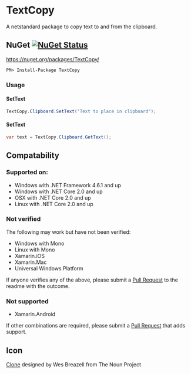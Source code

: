# TextCopy

A netstandard package to copy text to and from the clipboard.


## NuGet  [![NuGet Status](http://img.shields.io/nuget/v/TextCopy.svg?style=flat)](https://www.nuget.org/packages/TextCopy/)

https://nuget.org/packages/TextCopy/

    PM> Install-Package TextCopy


### Usage

#### SetText

```csharp
TextCopy.Clipboard.SetText("Text to place in clipboard");
```

#### SetText

```csharp
var text = TextCopy.Clipboard.GetText();
```

## Compatability

### Supported on:

 * Windows with .NET Framework 4.6.1 and up
 * Windows with .NET Core 2.0 and up
 * OSX with  .NET Core 2.0 and up
 * Linux with  .NET Core 2.0 and up


### Not verified

The following may work but have not been verified:

 * Windows with Mono
 * Linux with Mono
 * Xamarin.iOS
 * Xamarin.Mac
 * Universal Windows Platform

If anyone verifies any of the above, please submit a [Pull Request](https://help.github.com/articles/about-pull-requests/) to the readme with the outcome.

### Not supported

 * Xamarin.Android

If other combinations are required, please submit a [Pull Request](https://help.github.com/articles/about-pull-requests/) that adds support.

## Icon

<a href="https://thenounproject.com/term/Clone/207435/" target="_blank">Clone</a> designed by Wes Breazell from The Noun Project

